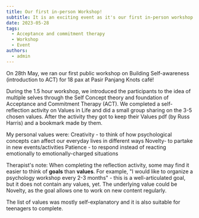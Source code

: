 ```yaml
---
title: Our first in-person Workshop! 
subtitle: It is an exciting event as it's our first in-person workshop. I decided to invite some of my therapy clients and my  education ex-colleagues who are interested in Psychology for a get-together. 
date: 2023-05-28
tags:
  - Acceptance and commitment therapy
  - Workshop
  - Event
authors:
  - admin
---
```



On 28th May, we ran our first public workshop on Building Self-awareness (introduction to ACT) for 18 pax at Pasir Panjang Knots café! 

During the 1.5 hour workshop, we introduced the participants to the idea of multiple selves through the Self Concept theory and foundation of Acceptance and Commitment Therapy (ACT). We completed a self-reflection activity on Values in Life and did a small group sharing on the 3-5 chosen values. After the activity they got to keep their Values pdf (by Russ Harris) and a bookmark made by them.

My personal values were: 
Creativity - to think of how psychological concepts can affect our everyday lives in different ways 
Novelty- to partake in new events/activities 
Patience - to respond instead of reacting emotionally to emotionally-charged situations 

Therapist's note: 
When completing the reflection activity, some may find it easier to think of **goals** than **values**. For example, "I would like to organize a psychology workshop every 2-3 months" - this is a well-articulated goal, but it does not contain any values, yet. The underlying value could be Novelty, as the goal allows one to work on new content regularly. 

The list of values was mostly self-explanatory and it is also suitable for teenagers to complete. 



